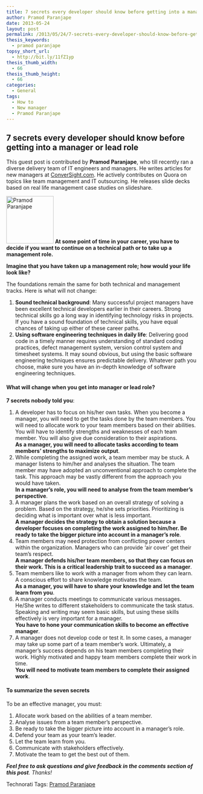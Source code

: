 ```yaml
---
title: 7 secrets every developer should know before getting into a manager or lead role
author: Pramod Paranjape
date: 2013-05-24
layout: post
permalink: /2013/05/24/7-secrets-every-developer-should-know-before-getting-into-a-manager-or-lead-role/
thesis_keywords:
  - pramod paranjape
topsy_short_url:
  - http://bit.ly/11fZ1yp
thesis_thumb_width:
  - 66
thesis_thumb_height:
  - 66
categories:
  - General
tags:
  - How to
  - New manager
  - Pramod Paranjape
---
```

<div>
  <h2>
    7 secrets every developer should know before getting into a manager or lead role
  </h2>
  
  <p class="update">
    This guest post is contributed by <b>Pramod Paranjape</b>, who till recently ran a diverse delivery team of IT engineers and managers. He writes articles for new managers at <a href="http://conversight.com/">ConverSight.com</a>. He actively contributes on Quora on topics like team management and IT outsourcing. He releases slide decks based on real life management case studies on slideshare.
  </p>
  
  <p class="block">
    <img class="alignright" alt="Pramod Paranjape" src="http://rubylearning.com/images/pramodp.jpg" width="125" height="125" /> <strong><span class="drop_cap">A</span>t some point of time in your career, you have to decide if you want to continue on a technical path or to take up a management role. </strong>
  </p>
  
  <p class="block">
    <strong>Imagine that you have taken up a management role; how would your life look like?</strong>
  </p>
  
  <p>
    The foundations remain the same for both technical and management tracks. Here is what will not change:
  </p>
  
  <ol>
    <li>
      <b>Sound technical background</b>: Many successful project managers have been excellent technical developers earlier in their careers. Strong technical skills go a long way in identifying technology risks in projects. If you have a sound foundation of technical skills, you have equal chances of taking up either of these career paths.
    </li>
    <li>
      <b>Using software engineering techniques in daily life</b>: Delivering good code in a timely manner requires understanding of standard coding practices, defect management system, version control system and timesheet systems. It may sound obvious, but using the basic software engineering techniques ensures predictable delivery. Whatever path you choose, make sure you have an in-depth knowledge of software engineering techniques.
    </li>
  </ol>
  
  <h4>
    What will change when you get into manager or lead role?
  </h4>
  
  <p>
    <b>7 secrets nobody told you</b>:
  </p>
  
  <ol>
    <li>
      A developer has to focus on his/her own tasks. When you become a manager, you will need to get the tasks done by the team members. You will need to allocate work to your team members based on their abilities. You will have to identify strengths and weaknesses of each team member. You will also give due consideration to their aspirations.<br /> <b>As a manager, you will need to allocate tasks according to team members’ strengths to maximize output</b>.
    </li>
    <li>
      While completing the assigned work, a team member may be stuck. A manager listens to him/her and analyses the situation. The team member may have adopted an unconventional approach to complete the task. This approach may be vastly different from the approach you would have taken.<br /> <b>In a manager&#8217;s role, you will need to analyse from the team member&#8217;s perspective</b>.
    </li>
    <li>
      A manager plans the work based on an overall strategy of solving a problem. Based on the strategy, he/she sets priorities. Prioritizing is deciding what is important over what is less important.<br /> <b>A manager decides the strategy to obtain a solution because a developer focuses on completing the work assigned to him/her. Be ready to take the bigger picture into account in a manager’s role</b>.
    </li>
    <li>
      Team members may need protection from conflicting power centers within the organization. Managers who can provide ‘air cover’ get their team’s respect.<br /> <b>A manager defends his/her team members, so that they can focus on their work. This is a critical leadership trait to succeed as a manager</b>.
    </li>
    <li>
      Team members like to work with a manager from whom they can learn. A conscious effort to share knowledge motivates the team.<br /> <b>As a manager, you will have to share your knowledge and let the team learn from you</b>.
    </li>
    <li>
      A manager conducts meetings to communicate various messages. He/She writes to different stakeholders to communicate the task status. Speaking and writing may seem basic skills, but using these skills effectively is very important for a manager.<br /> <b>You have to hone your communication skills to become an effective manager</b>.
    </li>
    <li>
      A manager does not develop code or test it. In some cases, a manager may take up some part of a team member’s work. Ultimately, a manager’s success depends on his team members completing their work. Highly motivated and happy team members complete their work in time.<br /> <b>You will need to motivate team members to complete their assigned work</b>.
    </li>
  </ol>
  
  <h4>
    To summarize the seven secrets
  </h4>
  
  <p>
    To be an effective manager, you must:
  </p>
  
  <ol>
    <li>
      Allocate work based on the abilities of a team member.
    </li>
    <li>
      Analyse issues from a team member’s perspective.
    </li>
    <li>
      Be ready to take the bigger picture into account in a manager’s role.
    </li>
    <li>
      Defend your team as your team’s leader.
    </li>
    <li>
      Let the team learn from you.
    </li>
    <li>
      Communicate with stakeholders effectively.
    </li>
    <li>
      Motivate the team to get the best out of them.
    </li>
  </ol>
  
  <p>
    <em><b>Feel free to ask questions and give feedback in the comments section of this post</b>. Thanks!</em>
  </p>
</div>

Technorati Tags: <a href="http://technorati.com/tag/Pramod+Paranjape" rel="tag">Pramod Paranjape</a>
